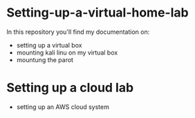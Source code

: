 # Setting-up-a-virtual-home-lab
In this repository you'll find my documentation on:
- setting up a virtual box
- mounting kali linu on my virtual box
- mountung the parot

# Setting up a cloud lab
- setting up an AWS cloud system
